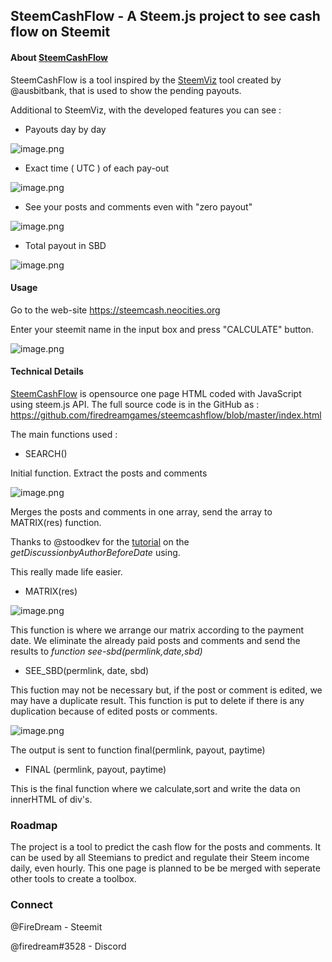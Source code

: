 ## SteemCashFlow - A Steem.js project to see cash flow on Steemit
#### About [SteemCashFlow](https://steemcash.neocities.org)
SteemCashFlow is a tool inspired by the [SteemViz](https://steemviz.com/pendingpayouts) tool created by @ausbitbank, that is used to show the pending payouts.

Additional to SteemViz, with the developed features you can see :
* Payouts day by day

![image.png](https://res.cloudinary.com/hpiynhbhq/image/upload/v1521281513/vvnvzq7w9ke5nj5mu29r.png)

* Exact time ( UTC ) of each pay-out

![image.png](https://res.cloudinary.com/hpiynhbhq/image/upload/v1521281557/tr0mkgbdthq1olv2ytcu.png)

* See your posts and comments even with "zero payout"

![image.png](https://res.cloudinary.com/hpiynhbhq/image/upload/v1521281711/o5cydortqbn5nwygwphw.png)


* Total payout in SBD

![image.png](https://res.cloudinary.com/hpiynhbhq/image/upload/v1521281884/xegqyolfy84zera51sw1.png)

#### Usage
Go to the web-site https://steemcash.neocities.org

Enter your steemit name in the input box and press "CALCULATE" button.

![image.png](https://res.cloudinary.com/hpiynhbhq/image/upload/v1521283813/sqgtih8qlmkhyrzmprsh.png)


#### Technical Details

[SteemCashFlow](https://steemcash.neocities.org) is opensource one page HTML coded with JavaScript using steem.js API.
The full source code is in the GitHub as : https://github.com/firedreamgames/steemcashflow/blob/master/index.html

The main functions used :
* SEARCH()

Initial function. 
Extract the posts and comments 

![image.png](https://res.cloudinary.com/hpiynhbhq/image/upload/v1521282531/si9b1ndonilnuaiagwrz.png)

Merges the posts and comments in one array, send the array to MATRIX(res) function.

Thanks to @stoodkev for the [tutorial](https://steemit.com/utopian-io/@stoodkev/steem-js-for-dummies-5-getting-user-s-last-post) on the *getDiscussionbyAuthorBeforeDate* using.

This really made life easier.

* MATRIX(res)

![image.png](https://res.cloudinary.com/hpiynhbhq/image/upload/v1521283076/glyojfq9rz4y9dn5weca.png)


This function is where we arrange our matrix according to the payment date.
We eliminate the already paid posts and comments and send the results to *function see-sbd(permlink,date,sbd)*

* SEE_SBD(permlink, date, sbd)

This fuction may not be necessary but, if the post or comment is edited, we may have a duplicate result.
This function is put to delete if there is any duplication because of edited posts or comments.

![image.png](https://res.cloudinary.com/hpiynhbhq/image/upload/v1521283392/k6kgxun3o9lxou7byywl.png)

The output is sent to function  final(permlink, payout, paytime)

* FINAL (permlink, payout, paytime)

This is the final function where we calculate,sort and write the data on innerHTML of div's.

### Roadmap
The project is a tool to predict the cash flow for the posts and comments.
It can be used by all Steemians to predict and regulate their Steem income daily, even hourly.
This one page is planned to be be merged with seperate other tools to create a toolbox.
### Connect
@FireDream - Steemit

@firedream#3528 - Discord
